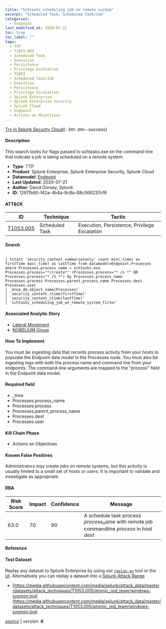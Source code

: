 ```yaml
---
title: "Schtasks scheduling job on remote system"
excerpt: "Scheduled Task, Scheduled Task/Job"
categories:
  - Endpoint
last_modified_at: 2020-07-21
toc: true
toc_label: ""
tags:
  - TTP
  - T1053.005
  - Scheduled Task
  - Execution
  - Persistence
  - Privilege Escalation
  - T1053
  - Scheduled Task/Job
  - Execution
  - Persistence
  - Privilege Escalation
  - Splunk Enterprise
  - Splunk Enterprise Security
  - Splunk Cloud
  - Endpoint
  - Actions on Objectives
---
```




[Try in Splunk Security Cloud](https://www.splunk.com/en_us/cyber-security.html){: .btn .btn--success}

#### Description

This search looks for flags passed to schtasks.exe on the command-line that indicate a job is being scheduled on a remote system.

- **Type**: TTP
- **Product**: Splunk Enterprise, Splunk Enterprise Security, Splunk Cloud
- **Datamodel**: [Endpoint](https://docs.splunk.com/Documentation/CIM/latest/User/Endpoint)
- **Last Updated**: 2020-07-21
- **Author**: David Dorsey, Splunk
- **ID**: 1297fb80-f42a-4b4a-9c8a-88c066237cf6


#### ATT&CK

| ID          | Technique   | Tactic         |
| ----------- | ----------- | -------------- |
| [T1053.005](https://attack.mitre.org/techniques/T1053/005/) | Scheduled Task | Execution, Persistence, Privilege Escalation || [T1053](https://attack.mitre.org/techniques/T1053/) | Scheduled Task/Job | Execution, Persistence, Privilege Escalation |



#### Search

```

| tstats `security_content_summariesonly` count min(_time) as firstTime max(_time) as lastTime from datamodel=Endpoint.Processes where Processes.process_name = schtasks.exe Processes.process="*/create*" (Processes.process="* /s *" OR Processes.process="* /S *") by Processes.process_name Processes.process Processes.parent_process_name Processes.dest Processes.user 
| `drop_dm_object_name(Processes)` 
| `security_content_ctime(firstTime)` 
| `security_content_ctime(lastTime)` 
| `schtasks_scheduling_job_on_remote_system_filter`
```

#### Associated Analytic Story
* [Lateral Movement](/stories/lateral_movement)
* [NOBELIUM Group](/stories/nobelium_group)


#### How To Implement
You must be ingesting data that records process activity from your hosts to populate the Endpoint data model in the Processes node. You must also be ingesting logs with both the process name and command line from your endpoints. The command-line arguments are mapped to the &#34;process&#34; field in the Endpoint data model.

#### Required field
* _time
* Processes.process_name
* Processes.process
* Processes.parent_process_name
* Processes.dest
* Processes.user


#### Kill Chain Phase
* Actions on Objectives


#### Known False Positives
Administrators may create jobs on remote systems, but this activity is usually limited to a small set of hosts or users. It is important to validate and investigate as appropriate.



#### RBA

| Risk Score  | Impact      | Confidence   | Message      |
| ----------- | ----------- |--------------|--------------|
| 63.0 | 70 | 90 | A schedule task process $process_name$ with remote job commandline $process$ in host $dest$ |



#### Reference


#### Test Dataset
Replay any dataset to Splunk Enterprise by using our [`replay.py`](https://github.com/splunk/attack_data#using-replaypy) tool or the [UI](https://github.com/splunk/attack_data#using-ui).
Alternatively you can replay a dataset into a [Splunk Attack Range](https://github.com/splunk/attack_range#replay-dumps-into-attack-range-splunk-server)

* [https://media.githubusercontent.com/media/splunk/attack_data/master/datasets/attack_techniques/T1053.005/atomic_red_team/windows-sysmon.log](https://media.githubusercontent.com/media/splunk/attack_data/master/datasets/attack_techniques/T1053.005/atomic_red_team/windows-sysmon.log)



[*source*](https://github.com/splunk/security_content/tree/develop/detections/endpoint/schtasks_scheduling_job_on_remote_system.yml) \| *version*: **4**